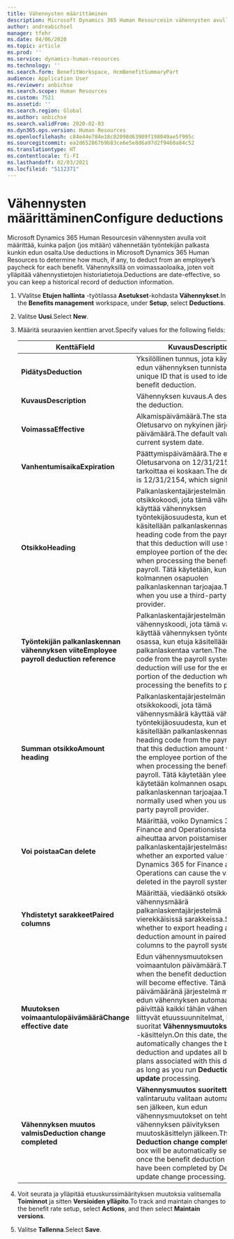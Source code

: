 ```yaml
---
title: Vähennysten määrittäminen
description: Microsoft Dynamics 365 Human Resourcesin vähennysten avulla voit määrittää, kuinka paljon (jos mitään) vähennetään työntekijän palkasta kunkin edun osalta.
author: andreabichsel
manager: tfehr
ms.date: 04/06/2020
ms.topic: article
ms.prod: ''
ms.service: dynamics-human-resources
ms.technology: ''
ms.search.form: BenefitWorkspace, HcmBenefitSummaryPart
audience: Application User
ms.reviewer: anbichse
ms.search.scope: Human Resources
ms.custom: 7521
ms.assetid: ''
ms.search.region: Global
ms.author: anbichse
ms.search.validFrom: 2020-02-03
ms.dyn365.ops.version: Human Resources
ms.openlocfilehash: c84e44e784e18c82098d63909f198049ae5f995c
ms.sourcegitcommit: ea2d652867b9b83ce6e5e8d6a97d2f9460a84c52
ms.translationtype: HT
ms.contentlocale: fi-FI
ms.lasthandoff: 02/03/2021
ms.locfileid: "5112371"
---
```

# <a name="configure-deductions"></a><span data-ttu-id="a8d1d-103">Vähennysten määrittäminen</span><span class="sxs-lookup"><span data-stu-id="a8d1d-103">Configure deductions</span></span>

<span data-ttu-id="a8d1d-104">Microsoft Dynamics 365 Human Resourcesin vähennysten avulla voit määrittää, kuinka paljon (jos mitään) vähennetään työntekijän palkasta kunkin edun osalta.</span><span class="sxs-lookup"><span data-stu-id="a8d1d-104">Use deductions in Microsoft Dynamics 365 Human Resources to determine how much, if any, to deduct from an employee’s paycheck for each benefit.</span></span> <span data-ttu-id="a8d1d-105">Vähennyksillä on voimassaoloaika, joten voit ylläpitää vähennystietojen historiatietoja.</span><span class="sxs-lookup"><span data-stu-id="a8d1d-105">Deductions are date-effective, so you can keep a historical record of deduction information.</span></span> 

1. <span data-ttu-id="a8d1d-106">VValitse **Etujen hallinta** -työtilassa **Asetukset**-kohdasta **Vähennykset**.</span><span class="sxs-lookup"><span data-stu-id="a8d1d-106">In the **Benefits management** workspace, under **Setup**, select **Deductions**.</span></span>

2. <span data-ttu-id="a8d1d-107">Valitse **Uusi**.</span><span class="sxs-lookup"><span data-stu-id="a8d1d-107">Select **New**.</span></span>

3. <span data-ttu-id="a8d1d-108">Määritä seuraavien kenttien arvot.</span><span class="sxs-lookup"><span data-stu-id="a8d1d-108">Specify values for the following fields:</span></span>

   | <span data-ttu-id="a8d1d-109">Kenttä</span><span class="sxs-lookup"><span data-stu-id="a8d1d-109">Field</span></span> | <span data-ttu-id="a8d1d-110">Kuvaus</span><span class="sxs-lookup"><span data-stu-id="a8d1d-110">Description</span></span> |
   | --- | --- |
   | <span data-ttu-id="a8d1d-111">**Pidätys**</span><span class="sxs-lookup"><span data-stu-id="a8d1d-111">**Deduction**</span></span> | <span data-ttu-id="a8d1d-112">Yksilöllinen tunnus, jota käytetään edun vähennyksen tunnistamisessa.</span><span class="sxs-lookup"><span data-stu-id="a8d1d-112">A unique ID that is used to identify the benefit deduction.</span></span> |
   | <span data-ttu-id="a8d1d-113">**Kuvaus**</span><span class="sxs-lookup"><span data-stu-id="a8d1d-113">**Description**</span></span> | <span data-ttu-id="a8d1d-114">Vähennyksen kuvaus.</span><span class="sxs-lookup"><span data-stu-id="a8d1d-114">A description for the deduction.</span></span> |
   | <span data-ttu-id="a8d1d-115">**Voimassa**</span><span class="sxs-lookup"><span data-stu-id="a8d1d-115">**Effective**</span></span> | <span data-ttu-id="a8d1d-116">Alkamispäivämäärä.</span><span class="sxs-lookup"><span data-stu-id="a8d1d-116">The start date.</span></span> <span data-ttu-id="a8d1d-117">Oletusarvo on nykyinen järjestelmän päivämäärä.</span><span class="sxs-lookup"><span data-stu-id="a8d1d-117">The default value is the current system date.</span></span> |
   | <span data-ttu-id="a8d1d-118">**Vanhentumisaika**</span><span class="sxs-lookup"><span data-stu-id="a8d1d-118">**Expiration**</span></span> | <span data-ttu-id="a8d1d-119">Päättymispäivämäärä.</span><span class="sxs-lookup"><span data-stu-id="a8d1d-119">The end date.</span></span> <span data-ttu-id="a8d1d-120">Oletusarvona on 12/31/2154, joka tarkoittaa ei koskaan.</span><span class="sxs-lookup"><span data-stu-id="a8d1d-120">The default value is 12/31/2154, which signifies never.</span></span> |
   | <span data-ttu-id="a8d1d-121">**Otsikko**</span><span class="sxs-lookup"><span data-stu-id="a8d1d-121">**Heading**</span></span> | <span data-ttu-id="a8d1d-122">Palkanlaskentajärjestelmän otsikkokoodi, jota tämä vähennys käyttää vähennyksen työntekijäosuudesta, kun etuja käsitellään palkanlaskennassa.</span><span class="sxs-lookup"><span data-stu-id="a8d1d-122">The heading code from the payroll system that this deduction will use for the employee portion of the deduction when processing the benefits to payroll.</span></span> <span data-ttu-id="a8d1d-123">Tätä käytetään, kun käytetään kolmannen osapuolen palkanlaskennan tarjoajaa.</span><span class="sxs-lookup"><span data-stu-id="a8d1d-123">This is used when you use a third-party payroll provider.</span></span> |
   | <span data-ttu-id="a8d1d-124">**Työntekijän palkanlaskennan vähennyksen viite**</span><span class="sxs-lookup"><span data-stu-id="a8d1d-124">**Employee payroll deduction reference**</span></span> | <span data-ttu-id="a8d1d-125">Palkanlaskentajärjestelmän vähennyskoodi, jota tämä vähennys käyttää vähennyksen työntekijän osassa, kun etuja käsitellään palkanlaskentaa varten.</span><span class="sxs-lookup"><span data-stu-id="a8d1d-125">The deduction code from the payroll system that this deduction will use for the employee portion of the deduction when processing the benefits to payroll.</span></span> |
   | <span data-ttu-id="a8d1d-126">**Summan otsikko**</span><span class="sxs-lookup"><span data-stu-id="a8d1d-126">**Amount heading**</span></span> | <span data-ttu-id="a8d1d-127">Palkanlaskentajärjestelmän otsikkokoodi, jota tämä vähennysmäärä käyttää vähennyksen työntekijäosuudesta, kun etuja käsitellään palkanlaskennassa.</span><span class="sxs-lookup"><span data-stu-id="a8d1d-127">The heading code from the payroll system that this deduction amount will use for the employee portion of the deduction when processing the benefits to payroll.</span></span> <span data-ttu-id="a8d1d-128">Tätä käytetään yleensä, kun käytetään kolmannen osapuolen palkanlaskennan tarjoajaa.</span><span class="sxs-lookup"><span data-stu-id="a8d1d-128">This is normally used when you use a third-party payroll provider.</span></span> |
   | <span data-ttu-id="a8d1d-129">**Voi poistaa**</span><span class="sxs-lookup"><span data-stu-id="a8d1d-129">**Can delete**</span></span> | <span data-ttu-id="a8d1d-130">Määrittää, voiko Dynamics 365 for Finance and Operationsista viety arvo aiheuttaa arvon poistamisen palkanlaskentajärjestelmässä.</span><span class="sxs-lookup"><span data-stu-id="a8d1d-130">Specifies whether an exported value from Dynamics 365 for Finance and Operations can cause the value to be deleted in the payroll system.</span></span> |
   | <span data-ttu-id="a8d1d-131">**Yhdistetyt sarakkeet**</span><span class="sxs-lookup"><span data-stu-id="a8d1d-131">**Paired columns**</span></span> | <span data-ttu-id="a8d1d-132">Määrittää, viedäänkö otsikko ja vähennysmäärä palkanlaskentajärjestelmä vierekkäisissä sarakkeissa.</span><span class="sxs-lookup"><span data-stu-id="a8d1d-132">Specifies whether to export heading and deduction amount in paired adjacent columns to the payroll system.</span></span> |
   | <span data-ttu-id="a8d1d-133">**Muutoksen voimaantulopäivämäärä**</span><span class="sxs-lookup"><span data-stu-id="a8d1d-133">**Change effective date**</span></span> | <span data-ttu-id="a8d1d-134">Edun vähennysmuutoksen voimaantulon päivämäärä.</span><span class="sxs-lookup"><span data-stu-id="a8d1d-134">The date when the benefit deduction change will become effective.</span></span> <span data-ttu-id="a8d1d-135">Tänä päivämääränä järjestelmä muuttaa edun vähennyksen automaattisesti ja päivittää kaikki tähän vähennykseen liittyvät etuussuunnitelmat, kunhan suoritat **Vähennysmuutoksen päivitys** -käsittelyn.</span><span class="sxs-lookup"><span data-stu-id="a8d1d-135">On this date, the system automatically changes the benefit deduction and updates all benefit plans associated with this deduction, as long as you run **Deduction change update** processing.</span></span> |
   | <span data-ttu-id="a8d1d-136">**Vähennyksen muutos valmis**</span><span class="sxs-lookup"><span data-stu-id="a8d1d-136">**Deduction change completed**</span></span> | <span data-ttu-id="a8d1d-137">**Vähennysmuutos suoritettu** -valintaruutu valitaan automaattisesti sen jälkeen, kun edun vähennysmuutokset on tehty vähennyksen päivityksen muutoskäsittelyn jälkeen.</span><span class="sxs-lookup"><span data-stu-id="a8d1d-137">The **Deduction change completed** check box will be automatically selected once the benefit deduction changes have been completed by Deduction update change processing.</span></span> |
   
4. <span data-ttu-id="a8d1d-138">Voit seurata ja ylläpitää etuuskurssimäärityksen muutoksia valitsemalla **Toiminnot** ja sitten **Versioiden ylläpito**.</span><span class="sxs-lookup"><span data-stu-id="a8d1d-138">To track and maintain changes to the benefit rate setup, select **Actions**, and then select **Maintain versions**.</span></span>

5. <span data-ttu-id="a8d1d-139">Valitse **Tallenna**.</span><span class="sxs-lookup"><span data-stu-id="a8d1d-139">Select **Save**.</span></span> 
